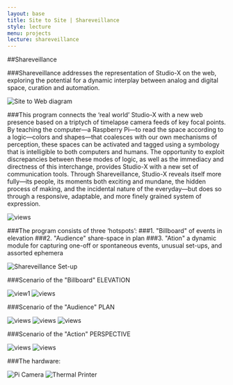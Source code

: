 ```yaml
---
layout: base
title: Site to Site | Shareveillance
style: lecture
menu: projects
lecture: shareveillance
---
```

##Shareveillance

###Shareveillance addresses the representation of Studio-X on the web, exploring the potential for a dynamic interplay between analog and digital space, curation and automation.       

![Site to Web diagram](https://raw.github.com/site2site/shareveillance/master/images/S2S_Site-to-Web-Diagram.png)

###This program connects the ‘real world’ Studio-X with a new web presence based on a triptych of timelapse camera feeds of key focal points. By teaching the computer—a Raspberry Pi—to read the space according to a logic—colors and shapes—that coalesces with our own mechanisms of perception, these spaces can be activated and tagged using a symbology that is intelligible to both computers and humans. The opportunity to exploit discrepancies between these modes of logic, as well as the immediacy and directness of this interchange, provides Studio-X with a new set of communication tools. Through Shareveillance, Studio-X reveals itself more fully—its people, its moments both exciting and mundane, the hidden process of making, and the incidental nature of the everyday—but does so through a responsive, adaptable, and more finely grained system of expression. 

![views](https://raw.github.com/site2site/shareveillance/master/images/10.10_site2site_intro.gif)

###The program consists of three ‘hotspots’: 
###1. "Billboard" of events in elevation
###2. "Audience" share-space in plan
###3. "Ation" a dynamic module for capturing one-off or spontaneous events, unusual set-ups, and assorted ephemera

![Shareveillance Set-up](https://raw.github.com/site2site/shareveillance/master/images/S2S_Shareveillance_Setup.png)

###Scenario of the "Billboard" ELEVATION

![view1](https://raw.github.com/site2site/shareveillance/c18047f388f2e432ea662d92b711cacb6d1f6650/images/Click_scenario-01-01.gif) 
![views](https://raw.github.com/site2site/shareveillance/master/images/interface_popup-03.gif) 

###Scenario of the "Audience" PLAN

![views](http://i.imgur.com/cDqDAyW.gif)
![views](http://i.imgur.com/PjhxHDn.jpg)
![views](http://i.imgur.com/g5iy7uR.gif)

###Scenario of the "Action" PERSPECTIVE

![views](https://raw.github.com/site2site/shareveillance/master/images/Moving-Camera-Diagram-1.gif)
![views](https://raw.github.com/site2site/shareveillance/master/images/Moving-Camera-Diagram-2.gif)

###The hardware:

![Pi Camera](https://raw.github.com/site2site/shareveillance/master/images/S2S-Xavatar-4.png)
![Thermal Printer](https://raw.github.com/site2site/shareveillance/master/images/S2S-Xavatar-5.png)






